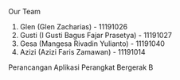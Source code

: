 Our Team

1. Glen (Glen Zacharias) - 11191026
2. Gusti (I Gusti Bagus Fajar Prasetya) - 11191027
3. Gesa (Mangesa Rivadin Yulianto) - 11191040
4. Azizi (Azizi Faris Zamawan) - 11191014

Perancangan Aplikasi Perangkat Bergerak B
